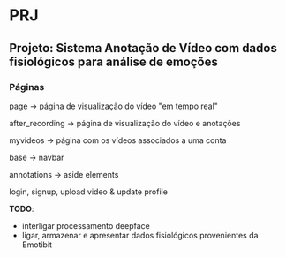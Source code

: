 # PRJ

## Projeto: Sistema Anotação de Vídeo com dados fisiológicos para análise de emoções

### Páginas 

page -> página de visualização do vídeo "em tempo real"

after_recording -> página de visualização do vídeo e anotações

myvideos -> página com os vídeos associados a uma conta

base -> navbar

annotations -> aside elements

login, signup, upload video & update profile


**TODO**:
- interligar processamento deepface
- ligar, armazenar e apresentar dados fisiológicos provenientes da Emotibit
